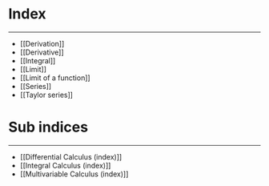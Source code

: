 # Index
---
- [[Derivation]]
- [[Derivative]]
- [[Integral]]
- [[Limit]]
- [[Limit of a function]]
- [[Series]]
- [[Taylor series]]

# Sub indices
---
- [[Differential Calculus (index)]]
- [[Integral Calculus (index)]]
- [[Multivariable Calculus (index)]]